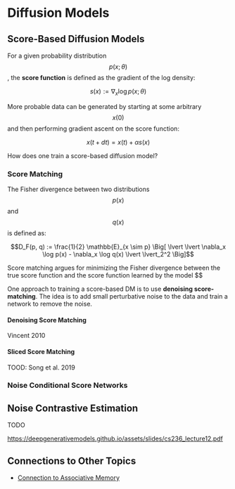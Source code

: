 # Diffusion Models

## Score-Based Diffusion Models

For a given probability distribution $$p(x; \theta)$$, the **score function** is defined as the
gradient of the log density:

$$s(x) := \nabla_x \log p(x; \theta)$$

More probable data can be generated by starting at some arbitrary $$x(0)$$ and then
performing gradient ascent on the score function:

$$x(t + dt) = x(t) + \alpha s(x)$$

How does one train a score-based diffusion model? 



### Score Matching

The Fisher divergence between two distributions $$p(x)$$ and $$q(x)$$ is defined as:

$$D_F(p, q) := \frac{1}{2} \mathbb{E}_{x \sim p} \Big[ \lvert \lvert \nabla_x \log p(x) - \nabla_x \log q(x) \lvert \lvert_2^2 \Big]$$

Score matching argues for minimizing the Fisher divergence between the true score function
and the score function learned by the model $$

One approach to training a score-based DM is to use __denoising score-matching__.
The idea is to add small perturbative noise to the data and train a network to remove
the noise.

#### Denoising Score Matching

Vincent 2010

#### Sliced Score Matching

TOOD: Song et al. 2019

### Noise Conditional Score Networks

## Noise Contrastive Estimation

TODO

https://deepgenerativemodels.github.io/assets/slides/cs236_lecture12.pdf


## Connections to Other Topics

- [Connection to Associative Memory](associative_memory/associative_memory_and_diffusion_models.html)
